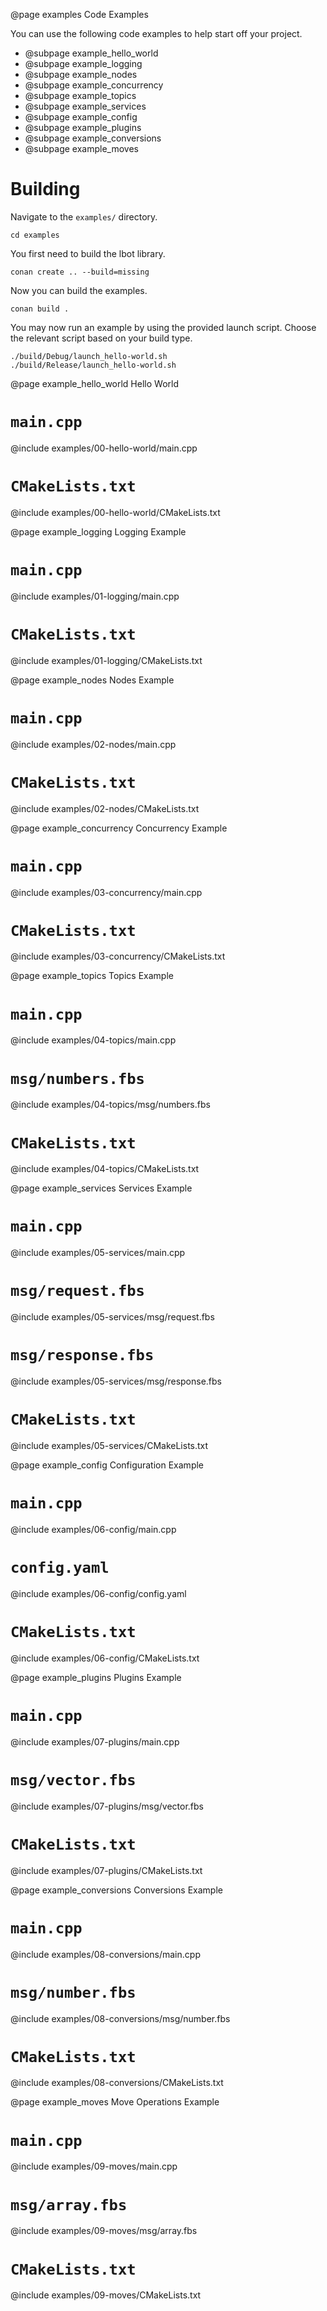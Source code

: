 @page examples Code Examples

You can use the following code examples to help start off your project.

- @subpage example_hello_world
- @subpage example_logging
- @subpage example_nodes
- @subpage example_concurrency
- @subpage example_topics
- @subpage example_services
- @subpage example_config
- @subpage example_plugins
- @subpage example_conversions
- @subpage example_moves

# Building
Navigate to the `examples/` directory.
```
cd examples
```

You first need to build the lbot library.
```
conan create .. --build=missing
```

Now you can build the examples.
```
conan build .
```

You may now run an example by using the provided launch script.
Choose the relevant script based on your build type.
```
./build/Debug/launch_hello-world.sh
./build/Release/launch_hello-world.sh
```

@page example_hello_world Hello World
# `main.cpp`
@include examples/00-hello-world/main.cpp
# `CMakeLists.txt`
@include examples/00-hello-world/CMakeLists.txt

@page example_logging Logging Example
# `main.cpp`
@include examples/01-logging/main.cpp
# `CMakeLists.txt`
@include examples/01-logging/CMakeLists.txt

@page example_nodes Nodes Example
# `main.cpp`
@include examples/02-nodes/main.cpp
# `CMakeLists.txt`
@include examples/02-nodes/CMakeLists.txt

@page example_concurrency Concurrency Example
# `main.cpp`
@include examples/03-concurrency/main.cpp
# `CMakeLists.txt`
@include examples/03-concurrency/CMakeLists.txt

@page example_topics Topics Example
# `main.cpp`
@include examples/04-topics/main.cpp
# `msg/numbers.fbs`
@include examples/04-topics/msg/numbers.fbs
# `CMakeLists.txt`
@include examples/04-topics/CMakeLists.txt

@page example_services Services Example
# `main.cpp`
@include examples/05-services/main.cpp
# `msg/request.fbs`
@include examples/05-services/msg/request.fbs
# `msg/response.fbs`
@include examples/05-services/msg/response.fbs
# `CMakeLists.txt`
@include examples/05-services/CMakeLists.txt

@page example_config Configuration Example
# `main.cpp`
@include examples/06-config/main.cpp
# `config.yaml`
@include examples/06-config/config.yaml
# `CMakeLists.txt`
@include examples/06-config/CMakeLists.txt

@page example_plugins Plugins Example
# `main.cpp`
@include examples/07-plugins/main.cpp
# `msg/vector.fbs`
@include examples/07-plugins/msg/vector.fbs
# `CMakeLists.txt`
@include examples/07-plugins/CMakeLists.txt

@page example_conversions Conversions Example
# `main.cpp`
@include examples/08-conversions/main.cpp
# `msg/number.fbs`
@include examples/08-conversions/msg/number.fbs
# `CMakeLists.txt`
@include examples/08-conversions/CMakeLists.txt

@page example_moves Move Operations Example
# `main.cpp`
@include examples/09-moves/main.cpp
# `msg/array.fbs`
@include examples/09-moves/msg/array.fbs
# `CMakeLists.txt`
@include examples/09-moves/CMakeLists.txt
